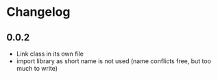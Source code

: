 # Changelog

## 0.0.2

* Link class in its own file
* import library as short name is not used (name conflicts free, but too much to write)
